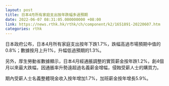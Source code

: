 ```yaml
---
layout: post
title: 日本4月所有家庭支出按年跌幅多過預期
date: 2022-06-07 08:31:05.000000000 +08:00
link: https://news.rthk.hk/rthk/ch/component/k2/1651891-20220607.htm
categories: rthk
---
```


日本政府公布，日本4月所有家庭支出按年下跌1.7%，跌幅高過市場預期中值的0.8%；數據按月上升1%，升幅低過預期的1.3%。

另外，厚生勞動省數據顯示，日本4月經通脹調整的實質薪金按年跌1.2%，創4個月以來最大跌幅，因通脹率升勢遠超過名義薪金增幅，侵蝕受薪人士的購買力。

期內受薪人士名義整體現金收入按年增加1.7%，加班薪金按年增長5.9%。
